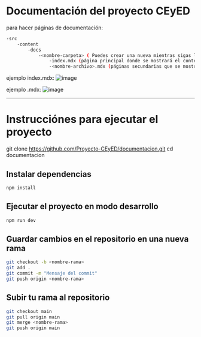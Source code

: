 # Documentación del proyecto CEyED

para hacer páginas de documentación:

```bash
-src
    -content
        -docs
            -<nombre-carpeta> ( Puedes crear una nueva mientras sigas la estructura de ejemplo de la carpeta "Ejemplo")
                -index.mdx (página principal donde se mostrará el contenido de la carpeta)
                -<nombre-archivo>.mdx (páginas secundarias que se mostrarán en la página principal)
```

ejemplo index.mdx:
![image](https://github.com/user-attachments/assets/c5e76330-5717-48bd-a7d6-9cbf837cb499)

ejemplo <nombre-archivo>.mdx:
![image](https://github.com/user-attachments/assets/347760f5-5a76-4e25-a0cb-f7d90805e018)

---

# Instrucciónes para ejecutar el proyecto

git clone https://github.com/Proyecto-CEyED/documentacion.git
cd documentacion

## Instalar dependencias

```bash
npm install
```

## Ejecutar el proyecto en modo desarrollo

```bash
npm run dev
```

## Guardar cambios en el repositorio en una nueva rama

```bash
git checkout -b <nombre-rama>
git add .
git commit -m "Mensaje del commit"
git push origin <nombre-rama>
```

## Subir tu rama al repositorio

```bash
git checkout main
git pull origin main
git merge <nombre-rama>
git push origin main
```

